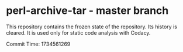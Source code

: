 # perl-archive-tar - master branch

This repository contains the frozen state of the repository.
Its history is cleared. It is used only for static code
analysis with Codacy.

Commit Time: 1734561269